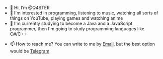 - 👋 Hi, I’m @Q4STER
- 👀 I'm interested in programming, listening to music, watching all sorts of things on YouTube, playing games and watching anime
- 🌱 I'm currently studying to become a Java and a JavaScript programmer, then I'm going to study programming languages like C#/C++
<!--- 💞️ I’m looking to collaborate on ... --->
- 📫 How to reach me? You can write to me by <a href="mailto:66666666alex66666666@gmail.com" target="_blank" rel="noopener">Email</a>, but the best option would be <a href="https://t.me/Q4STER">Telegram<a>

<!---
Q4STER/Q4STER is a ✨ special ✨ repository because its `AboutMe.md` (this file) appears on your GitHub profile.
You can click the Preview link to take a look at your changes.
--->
